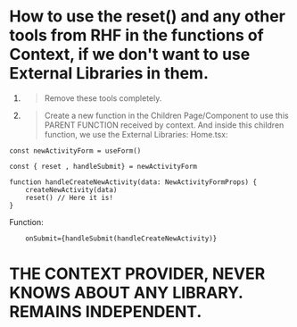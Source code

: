 # How to use the reset() and any other tools from RHF in the functions of Context, if we don't want to use External Libraries in them.

1. > Remove these tools completely.

2. > Create a new function in the Children Page/Component to use this PARENT FUNCTION received by context. And inside this children function, we use the External Libraries:
Home.tsx:
```tsx
const newActivityForm = useForm()

const { reset , handleSubmit} = newActivityForm

function handleCreateNewActivity(data: NewActivityFormProps) {
    createNewActivity(data)
    reset() // Here it is!
}
```
Function:
```tsx
    onSubmit={handleSubmit(handleCreateNewActivity)}
```


# THE CONTEXT PROVIDER, NEVER KNOWS ABOUT ANY LIBRARY. REMAINS INDEPENDENT.